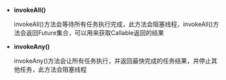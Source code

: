 - **invokeAll()**

  invokeAll()方法会等待所有任务执行完成，此方法会阻塞线程，invokeAll()方法会返回Future集合，可以用来获取Callable返回的结果

- **invokeAny()**

  invokeAny()方法会让所有任务执行，并返回最快完成的任务结果，并停止其他任务，此方法会阻塞线程